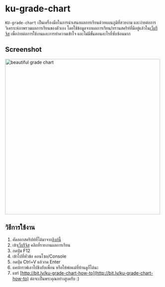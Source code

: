 ku-grade-chart
================================

`KU-grade-chart` เป็นเครื่องมือในการนำเสนอผลการเรียนด้วยแผนภูมิที่สวยงาม และง่ายต่อการวิเคราะห์ภาพรวมผลการเรียนของตัวเอง โดยใช้ข้อมูลจากผลการเรียน/ทรานสคริท์ที่มีอยู่แล้วใน[เว็บรีจิส](stdregis.ku.ac.th) เพื่อง่ายต่อการใช้งานและการทำความเข้าใจ และไม่มีขั้นตอนอะไรที่ซับซ้อนมาก

## Screenshot

<img src="http://bit.ly/screenshot-ku-grade-chart" alt="beautiful grade chart" width="500"/>

## วิธีการใช้งาน
1. คัดลอกสคริปท์ที่ได้มาจาก[ลิงก์นี้](http://bit.ly/ku-grade-chart-script)
2. เข้า[เว็บรีจิส](stdregis.ku.ac.th) คลิกที่รายงานผลการเรียน
3. กดปุ่ม F12
4. เข้าไปที่หัวข้อ คอนโซล/Console
5. กดปุ่ม Ctrl+V แล้วกด Enter
6. แคปกราฟเอาไปขิงกับเพื่อน หรือให้พ่อแม่ที่บ้านดูก็ได้นะ
7. แชร์ [http://bit.ly/ku-grade-chart-how-to](http://bit.ly/ku-grade-chart-how-to) ต่อจะเป็นพระคุณอย่างสูงครับ :)
